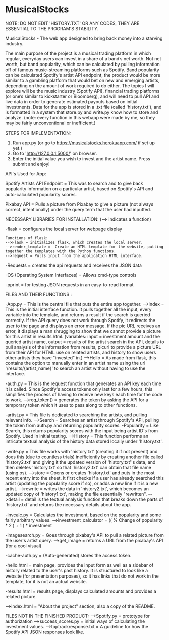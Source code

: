 # MusicalStocks
NOTE: DO NOT EDIT 'HISTORY.TXT' OR ANY CODES, THEY ARE ESSENTIAL TO THE PROGRAM'S STABILITY.

MusicalStocks - The web app designed to bring back money into a starving industry.

The main purpose of the project is a musical trading platform in which regular, everyday users can invest in a share of a band’s net worth. Not net worth, but band popularity, which can be calculated by pulling information off of famous music-streaming platforms such as Spotify. Band popularity can be calculated Spotify's artist API endpoint, the product would be more similar to a gambling platform that would bet on new and emerging artists, depending on the amount of work required to do either. The topics I will explore will be the music industry (Spotify API), financial trading platforms (or one’s similar to kickstarter or Bloomberg), and will need to pull API and live data in order to generate estimated payouts based on initial investments. Data for the app is stored in a .txt file (called 'history.txt'), and is formatted in a system that store.py and write.py know how to store and analyze. (note: every function in this webapp were made by me, so they may be fairly unconventional or inefficient.) 

STEPS FOR IMPLEMENTATION:
1.  Run app.py (or go to https://musicalstocks.herokuapp.com/ if set up yet.)
2.  Go to 'http://127.0.0.1:5000/' on browser.
3.  Enter the initial value you wish to invest and the artist name. Press submit and enjoy!


API's Used for App:

Spotify Artists API Endpoint = This was to search and to give back popularity information on a particular artist, based on Spotify's API and auto-calculated popularity scores.

Pixabay API = Pulls a picture from Pixabay to give a picture (not always correct, intentionally) under the query term that the user had inputted.  

NECESSARY LIBRARIES FOR INSTALLATION: 
(--> indicates a function)

-flask = configures the local server for webpage display
 
    Functions of flask:
    -->Flask = initializes flask, which creates the local server. 
    -->render_template =  Create an HTML template for the website, putting together the templates with the Python functions. 
    -->request = Pulls input from the application HTML interface. 

-Requests = creates the api requests and receives the JSON data

-OS (Operating System Interfaces) = Allows cmd-type controls

-pprint = for testing JSON requests in an easy-to-read format


FILES AND THEIR FUNCTIONS :

-App.py = This is the central file that puts the entire app together.
    -->Index = This is the initial interface function. It pulls together all the input, every variable into the template, and returns a result if the search is queried correctly. If the API query does not work through Spotify, it redirects the user to the page and displays an error message. If the pic URL receives an error, it displays a man shrugging to show that we cannot provide a picture for this artist in results.html. 
     (variables: input = investment amount and the queried artist name, output = results of the artist search in the API, details to pull analysis of the information from results, picurl to provide a picture URL from their API for HTML use on related artists, and history to show users other artists they have "invested" in.)
    -->Hello = As made from flask, this contains the option to manually enter in an artist name using the url '/results/{artist_name}' to search an artist without having to use the interface.

-auth.py = This is the request function that generates an API key each time it is called. Since Spotify's access tokens only last for a few hours, this simplifies the process of having to receive new keys each time for the code to work. 
    -->req_token() = generates the token by asking the API for a temporary token which it uses to pass along to other functions.
    
-artist.py = This file is dedicated to searching the artists, and pulling relevant info. 
    -->Search = Searches an artist through Spotify's API, pulling the token from auth.py and returning popularity scores.
    -Popularity = Like Search, this returns popularity scores with the input being artist ID's from Spotify. Used in initial testing. 
    -->History = This function performs an intricate textual analysis of the history data stored locally under 'history.txt'.

-write.py = This file works with 'history.txt' (creating it if not present) and does this (due to countless trials) inefficiently by creating another file called 'history2.txt' and giving it the updated version of 'history.txt''s data, and then deletes 'history.txt' so that 'history2.txt' can obtain that file name (using os).
    -->store = Opens or creates 'history.txt' and puts in the most recent entry into the sheet. It first checks if a user has already searched this artist (updating the popularity score if so), or adds a new line if it is a new artist.
    -->rewrite = writes the data in 'history2.txt', which becomes an updated copy of 'history1.txt', making the file essentially "rewritten".
    -->detail = detail is the textual analysis function that breaks down the parts of 'history.txt' and returns the necessary details about the app.

-invcalc.py = Calculates the investment, based on the popularity and some fairly arbitrary values.
    -->investment_calculator = (( % Change of popularity * 2 ) + 1 ) * investment

-imagesearch.py = Goes through pixabay's API to pull a related picture from the user's artist query. 
    -->get_image = returns a URL from the pixabay's API (for a cool visual)

-cache-auth.py = (Auto-generated) stores the access token.

-hello.html = main page, provides the input form as well as a sidebar of history related to the user's past history. It is structured to look like a website (for presentation purposes), so it has links that do not work in the template, for it is not an actual website. 

-results.html = results page, displays calculated amounts and provides a related picture. 

-->index.html = "About the project" section, also a copy of the README.

FILES NOT IN THE FINISHED PRODUCT:
-->Spotify.py = prototype for authorization
-->success_scores.py = initial ways of calculating the investment values.
-->toptrackresponse.txt = A guideline for how the Spotify API JSON responses look like. 
